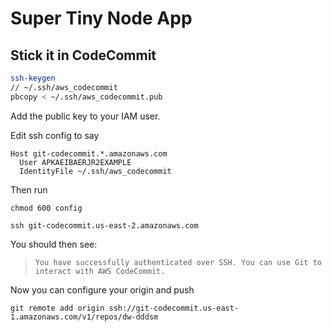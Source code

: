 # Super Tiny Node App

## Stick it in CodeCommit

```bash
ssh-keygen
// ~/.ssh/aws_codecommit
pbcopy < ~/.ssh/aws_codecommit.pub
```

Add the public key to your IAM user.

Edit ssh config to say

```
Host git-codecommit.*.amazonaws.com
  User APKAEIBAERJR2EXAMPLE
  IdentityFile ~/.ssh/aws_codecommit
```

Then run

```
chmod 600 config
```

```
ssh git-codecommit.us-east-2.amazonaws.com
```

You should then see:
>`You have successfully authenticated over SSH. You can use Git to interact with AWS CodeCommit.`

Now you can configure your origin and push

```
git remote add origin ssh://git-codecommit.us-east-1.amazonaws.com/v1/repos/dw-dddsm
```
